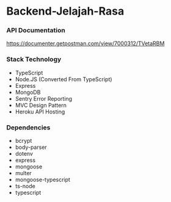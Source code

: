 # Backend-Jelajah-Rasa

### API Documentation
https://documenter.getpostman.com/view/7000312/TVetaRBM


### Stack Technology
  - TypeScript
  - Node.JS (Converted From TypeScript)
  - Express
  - MongoDB
  - Sentry Error Reporting
  - MVC Design Pattern
  - Heroku API Hosting
  
### Dependencies
  - bcrypt
  - body-parser
  - dotenv
  - express
  - mongoose
  - multer
  - mongoose-typescript
  - ts-node
  - typescript
